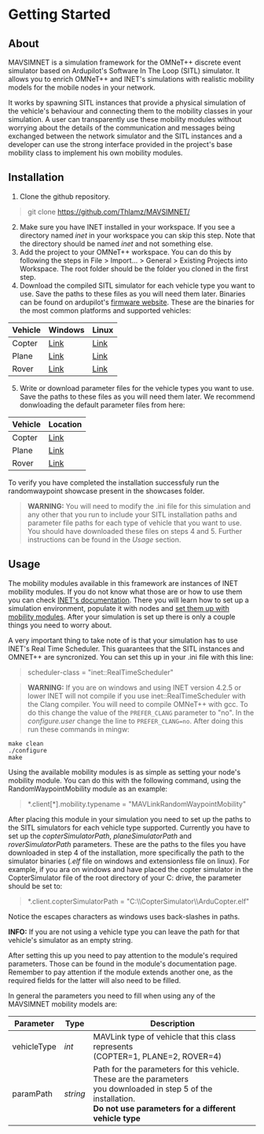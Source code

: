 # Getting Started
## About

MAVSIMNET is a simulation framework for the OMNeT++ discrete event simulator based on Ardupilot's Software In The Loop (SITL) simulator. It allows you to enrich OMNeT++ and INET's simulations with realistic mobility models for the mobile nodes in your network. 

It works by spawning SITL instances that provide a physical simulation of the vehicle's behaviour and connecting them to the mobility classes in your simulation. A user can transparently use these mobility modules without worrying about the details of the communication and messages being exchanged between the network simulator and the SITL instances and a developer can use the strong interface provided in the project's base mobility class to implement his own mobility modules.

## Installation

1. Clone the github repository.
> git clone https://github.com/Thlamz/MAVSIMNET/
2. Make sure you have INET installed in your workspace. If you see a directory named *inet* in your workspace you can skip this step. Note that the directory should be named *inet* and not something else.
3. Add the project to your OMNeT++ workspace. You can do this by following the steps in File > Import... > General > Existing Projects into Workspace. The root folder should be the folder you cloned in the first step.
4. Download the compiled SITL simulator for each vehicle type you want to use. Save the paths to these files as you will need them later. Binaries can be found on ardupilot's [firmware website](https://firmware.ardupilot.org/). These are the binaries for the most common platforms and supported vehicles:

| Vehicle | Windows | Linux |
| ------- | ------- | ----- |
| Copter  |  [Link](https://firmware.ardupilot.org/Tools/MissionPlanner/sitl/CopterStable/) | [Link](https://firmware.ardupilot.org/Copter/stable/SITL_x86_64_linux_gnu/) |
|  Plane  |  [Link](https://firmware.ardupilot.org/Tools/MissionPlanner/sitl/PlaneStable/) | [Link](https://firmware.ardupilot.org/Plane/stable/SITL_x86_64_linux_gnu/) |
|  Rover  |  [Link](https://firmware.ardupilot.org/Tools/MissionPlanner/sitl/RoverStable/) | [Link](https://firmware.ardupilot.org/Rover/stable/SITL_x86_64_linux_gnu/) |

5. Write or download parameter files for the vehicle types you want to use. Save the paths to these files as you will need them later. We recommend donwloading the default parameter files from here:

| Vehicle | Location |
| ------- | -------- |
|  Copter | [Link](https://raw.githubusercontent.com/ArduPilot/ardupilot/master/Tools/autotest/default_params/copter.parm) |
|  Plane  | [Link](https://raw.githubusercontent.com/ArduPilot/ardupilot/master/Tools/autotest/default_params/plane.parm) |
|  Rover  | [Link](https://raw.githubusercontent.com/ArduPilot/ardupilot/master/Tools/autotest/default_params/rover.parm) |

To verify you have completed the installation successfuly run the randomwaypoint showcase present in the showcases folder. 

> **WARNING:** You will need to modify the .ini file for this simulation and any other that you run to include your SITL installation paths and parameter file paths for each type of vehicle that you want to use. You should have downloaded these files on steps 4 and 5. Further instructions can be found in the *Usage* section.

## Usage

The mobility modules available in this framework are instances of INET mobility modules. If you do not know what those are or how to use them you can check [INET's documentation](https://inet.omnetpp.org/docs/users-guide/index.html). There you will learn how to set up a simulation environment, populate it with nodes and [set them up with mobility modules](https://inet.omnetpp.org/docs/users-guide/index.html). After your simulation is set up there is only a couple things you need to worry about.

A very important thing to take note of is that your simulation has to use INET's Real Time Scheduler. This guarantees that the SITL instances and OMNET++ are syncronized. You can set this up in your .ini file with this line:

> scheduler-class = "inet::RealTimeScheduler"


> **WARNING:** If you are on windows and using INET version 4.2.5 or lower INET will not compile if you use inet::RealTimeScheduler with the Clang compiler. You will need to compile OMNeT++ with gcc. To do this change the value of the `PREFER_CLANG` parameter to "no". In the *configure.user* change the line to `PREFER_CLANG=no`. After doing this run these commands in mingw:

    make clean
    ./configure
    make

Using the available mobility modules is as simple as setting your node's mobility module. You can do this with the following command, using the RandomWaypointMobility module as an example:

> \*.client[\*].mobility.typename = "MAVLinkRandomWaypointMobility"

After placing this module in your simulation you need to set up the paths to the SITL simulators for each vehicle type supported. Currently you have to set up the *copterSimulatorPath*, *planeSimulatorPath* and *roverSimulatorPath* parameters. These are the paths to the files you have downloaded in step 4 of the installation, more specifically the path to the simulator binaries (*.elf* file on windows and extensionless file on linux). For example, if you ara on windows and have placed the copter simulator in the CopterSimulator file of the root directory of your C: drive, the parameter should be set to:

> *.client.copterSimulatorPath = "C:\\\CopterSimulator\\\ArduCopter.elf"

Notice the escapes characters as windows uses back-slashes in paths. 

**INFO:** If you are not using a vehicle type you can leave the path for that vehicle's simulator as an empty string. 

After setting this up you need to pay attention to the module's required parameters. Those can be found in the module's documentation page. Remember to pay attention if the module extends another one, as the required fields for the latter will also need to be filled. 

In general the parameters you need to fill when using any of the MAVSIMNET mobility models are:

| Parameter | Type | Description |
| --------- | ---- | ----------- |
| vehicleType | *int* | MAVLink type of vehicle that this class represents <br>(COPTER=1, PLANE=2, ROVER=4) |
| paramPath | *string* | Path for the parameters for this vehicle. These are the parameters<br> you downloaded in step 5 of the installation. <br>**Do not use parameters for a different vehicle type** |
